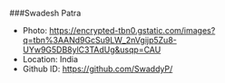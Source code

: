 ###Swadesh Patra
- Photo: https://encrypted-tbn0.gstatic.com/images?q=tbn%3AANd9GcSu9LW_2nVgijp5Zu8-UYw9G5DB8ylC3TAdUg&usqp=CAU
- Location: India
- Github ID: https://github.com/SwaddyP/
